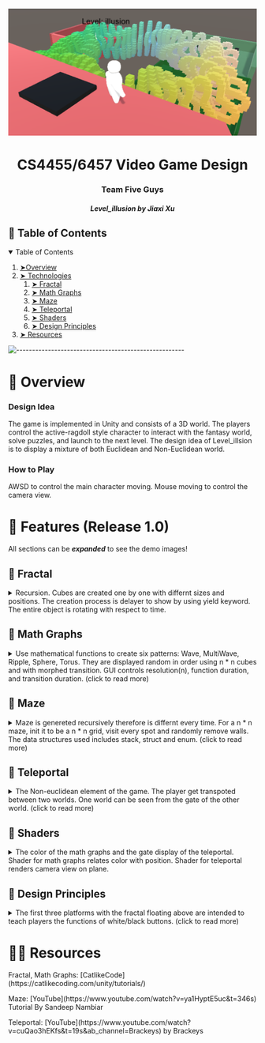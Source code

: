 <p align="center"> 
    <img src="https://github.com/jxu443/GameDesign_Unity_illusionLevel/blob/main/demoImages/cover.png">
    
  <!--   <img src="https://icons-for-free.com/iconfiles/png/512/ant+design+++outlined+icons+block-1324441552634165667.png" alt="Logo" width="80px" height="80px"> -->
  </p>
  <h1 align="center"> CS4455/6457 Video Game Design</h1>
  <h3 align="center"> Team Five Guys </h3>
  <h5 align="center"> Level_illusion by Jiaxi Xu </h5>
  
  
  <!-- TABLE OF CONTENTS -->
  <h2 id="table-of-contents"> 📖 Table of Contents</h2>
  
  <details open="open">
    <summary>Table of Contents</summary>
    <ol>
      <li><a href="#overview"> ➤Overview</a></li>
      <li><a href="#feature"> ➤ Technologies </a>
         <ol>
            <li><a href="#post"> ➤ Fractal</a></li>
            <li><a href="#event"> ➤ Math Graphs </a></li>
            <li><a href="#timeline"> ➤ Maze </a></li>
            <li><a href="#map"> ➤ Teleportal  </a></li>
            <li><a href="#donation"> ➤ Shaders </a></li>
            <li><a href="#faq"> ➤ Design Principles </a></li>
         </ol>
      </li>
      <li><a href="#wiki"> ➤ Resources </a></li>
    </ol>
  </details>
  
  ![-----------------------------------------------------](https://raw.githubusercontent.com/andreasbm/readme/master/assets/lines/rainbow.png)
  # 📒 Overview <a id="overview"></a>
  
  ### Design Idea
  The game is implemented in Unity and consists of a 3D world. The players control the active-ragdoll style character to interact with the fantasy world, solve puzzles, and launch to the next level. The design idea of Level_illsion is to display a mixture of both Euclidean and Non-Euclidean world. 
  
  ### How to Play
  AWSD to control the main character moving. Mouse moving to control the camera view. 
  
  
  # 📲 Features (Release 1.0) <a id="feature"></a>
  All sections can be **_expanded_** to see the demo images!
  
  ## 🌟 Fractal <a id="post"></a>
  <details>
    <summary> 
        Recursion. Cubes are created one by one with differnt sizes and positions. 
        The creation process is delayer to show by using yield keyword.
        The entire object is rotating with respect to time.
    </summary>(click to read more)</summary>
    
    <img src="https://github.com/jxu443/GameDesign_Unity_illusionLevel/blob/main/demoImages/fractal.png">
  </details>
  
  ## 🌟  Math Graphs  <a id="event"></a>
  <details>
    <summary>
        Use mathematical functions to create six patterns: Wave, MultiWave, Ripple, Sphere, Torus. 
        They are displayed random in order using n * n cubes and with morphed transition.
        GUI controls resolution(n), function duration, and transition duration. 
        (click to read more)
    </summary>
    
    <img src="https://github.com/jxu443/GameDesign_Unity_illusionLevel/blob/main/demoImages/MathMorph1.png">
    <img src="https://github.com/jxu443/GameDesign_Unity_illusionLevel/blob/main/demoImages/MathMorph2.png">
    <img src="https://github.com/jxu443/GameDesign_Unity_illusionLevel/blob/main/demoImages/MathMorph3.png">

   </details>
  
  ## 🌟  Maze <a id="timeline"></a>
  <details>
    <summary>
        Maze is genereted recursively therefore is differnt every time. 
        For a n * n maze, init it to be a n * n grid, visit every spot and randomly remove walls.
        The data structures used includes stack, struct and enum. 
        (click to read more)
    </summary>
    
    <img src="https://github.com/jxu443/GameDesign_Unity_illusionLevel/blob/main/demoImages/maze.png">
    
  </details> 
  
  ## 🌟  Teleportal <a id="map"></a>
  <details>
  <summary>
      The Non-euclidean element of the game. 
      The player get transpoted between two worlds. One world can be seen from the gate of the other world. 
      (click to read more)
    </summary>
  
    <img src="https://github.com/jxu443/GameDesign_Unity_illusionLevel/blob/main/demoImages/teleportal1.png">
    <img src="https://github.com/jxu443/GameDesign_Unity_illusionLevel/blob/main/demoImages/teleportal2.png">

  </details> 
  
  
  
  ## 🌟  Shaders <a id="donation"></a>
  
  <details>
  <summary>
    The color of the math graphs and the gate display of the teleportal. 
    Shader for math graphs relates color with position.
    Shader for teleportal renders camera view on plane. 
  </summary>
    
  
  </details> 
  
  ## 🌟  Design Principles <a id="faq"></a>
  <details>
  <summary> 
      The first three platforms with the fractal floating above are intended to teach players the functions of white/black buttons. 
      (click to read more)
    </summary>

    ![design] (https://raw.githubusercontent.com/jxu443/GameDesign_Unity_illusionLevel/main/demoImages/design.png)
  
  </details> 

  
  # 👨‍💻 Resources <a id="wiki"></a>
  <p>Fractal, Math Graphs: [CatlikeCode](https://catlikecoding.com/unity/tutorials/) </p>
  <p> Maze: [YouTube](https://www.youtube.com/watch?v=ya1HyptE5uc&t=346s) Tutorial By Sandeep Nambiar </p>
  <p> Teleportal: [YouTube](https://www.youtube.com/watch?v=cuQao3hEKfs&t=19s&ab_channel=Brackeys) by Brackeys </p>
